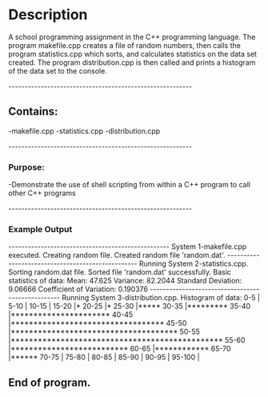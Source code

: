 <h1>Description</h1>
<p>A school programming assignment in the C++ programming language. The program makefile.cpp creates a file of random numbers, then calls the program statistics.cpp which sorts, and calculates statistics on the data set created. The program distribution.cpp is then called and prints a histogram of the data set to the console. </p>
---------------------------------------------------------
<h2>Contains:</h2>
<p>
-makefile.cpp 
-statistics.cpp
-distribution.cpp
</p>
---------------------------------------------------------
<h3>Purpose:</h3> 
<p>-Demonstrate the use of shell scripting from within a C++ program to call other C++ programs</p>
---------------------------------------------------------
<h3>Example Output</h3>

<p>
--------------------------------------------------
System 1-makefile.cpp executed. Creating random file.
Created random file 'random.dat'.
--------------------------------------------------
Running System 2-statistics.cpp.
Sorting random.dat file.
Sorted file 'random.dat' successfully.
Basic statistics of data:
Mean: 47.625
Variance: 82.2044
Standard Deviation: 9.06666
Coefficient of Variation: 0.190376
--------------------------------------------------
Running System 3-distribution.cpp.
Histogram of data:
0-5      |
5-10     |
10-15    |
15-20    |*
20-25    |*
25-30    |*****
30-35    |*********
35-40    |**********************
40-45    |**********************************
45-50    |*************************************
50-55    |***********************************************
55-60    |**************************
60-65    |************
65-70    |******
70-75    |
75-80    |
80-85    |
85-90    |
90-95    |
95-100   |

End of program.
--------------------------------------------------
</p>
